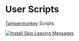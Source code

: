 # User Scripts

[Tampermonkey](https://www.tampermonkey.net/) Scripts.

[![Install Skip Leaving Messages](https://img.shields.io/badge/install-Skip%20Leaving%20Messages-green?style=for-the-badge)](https://raw.githubusercontent.com/SamuelEnglard/user-scripts/main/src/SkipLeavingMessages.user.js)
